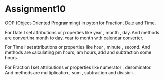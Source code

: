 # Assignment10

OOP (Object-Oriented Programming) in pyton for Fraction, Date and Time.

For Date I set attributions or properties like year , month , day. And methods are converting month to day, year to month with calendar converter.

For Time I set attributions or properties like hour , minute , second. And methods are calculating pm hours, am hours, add and subtraction some hours.

For Fraction I set attributions or properties like numerator , denominator. And methods are multiplication , sum , subtraction and division.